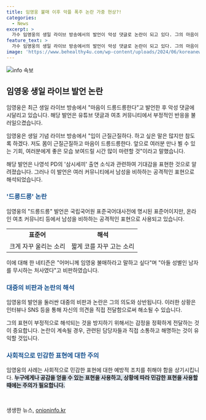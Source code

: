 ```yaml
---
title: 임영웅 불매 이후 악플 폭주 논란 가중 현상?!
categories:
  - News
excerpt: >
  가수 임영웅의 생일 라이브 방송에서의 발언이 악성 댓글로 논란이 되고 있다. 그의 마음이 드릉드릉한다는 발언이 여초 커뮤니티 등에서 남성 비하로 해석되어 비난을 받고 있다. 이는 나영석 PD의 삼시세끼 출연 소식으로 기대를 모으던 가운데 발언되었으며, 국립국어원에서는 크게 울리는 소리로 정의되는 표준어로 알려져 있음에도 불구하고 해당 발언은 부정적으로 인식되고 있다. 이로 인해 온라인 커뮤니티에서 비판이 쏟아지고 있으며, 임영웅은 악성 댓글로 시달리고 있다.
feature_text: >
  가수 임영웅의 생일 라이브 방송에서의 발언이 악성 댓글로 논란이 되고 있다. 그의 마음이 드릉드릉한다는 발언이 여초 커뮤니티 등에서 남성 비하로 해석되어 비난을 받고 있다. 이는 나영석 PD의 삼시세끼 출연 소식으로 기대를 모으던 가운데 발언되었으며, 국립국어원에서는 크게 울리는 소리로 정의되는 표준어로 알려져 있음에도 불구하고 해당 발언은 부정적으로 인식되고 있다. 이로 인해 온라인 커뮤니티에서 비판이 쏟아지고 있으며, 임영웅은 악성 댓글로 시달리고 있다.
image: 'https://www.behealthy4u.com/wp-content/uploads/2024/06/koreanews.jpg'
---
```


<p><img src="https://www.behealthy4u.com/wp-content/uploads/2024/06/koreanews.jpg" alt="info 속보" /></p>

<h2 data-ke-size="size26">임영웅 생일 라이브 발언 논란</h2>

<p>임영웅은 최근 생일 라이브 방송에서 "마음이 드릉드릉한다"고 발언한 후 악성 댓글에 시달리고 있습니다. 해당 발언은 유튜브 댓글과 여초 커뮤니티에서 부정적인 반응을 불러일으켰습니다.</p>

<p data-ke-size="size16">임영웅은 생일 기념 라이브 방송에서 "입이 근질근질하다. 하고 싶은 말은 많지만 참도록 하겠다. 저도 몸이 근질근질하고 마음이 드릉드릉한다. 앞으로 여러분 만나 뵐 수 있는 기회, 여러분에게 좋은 모습 보여드릴 시간 많이 마련할 것"이라고 말했습니다.</p>

<p data-ke-size="size16">해당 발언은 나영석 PD의 '삼시세끼' 출연 소식과 관련하여 기대감을 표현한 것으로 알려졌습니다. 그러나 이 발언은 여러 커뮤니티에서 남성을 비하하는 공격적인 표현으로 해석되었습니다.</p>

<h3><b><span style="color: #1a5490;">'드릉드릉' 논란</span></b></h3>

<p>임영웅의 "드릉드릉" 발언은 국립국어원 표준국어대사전에 명시된 표준어이지만, 온라인 여초 커뮤니티 등에서 남성을 비하하는 공격적인 표현으로 사용되고 있습니다.</p>

<table>
    <tr>
        <td style="text-align: center; height: 17px;"><b>표준어</b></td>
        <td style="text-align: center; height: 17px;"><b>해석</b></td>
    </tr>
    <tr>
        <td style="text-align: center; height: 17px;">크게 자꾸 울리는 소리</td>
        <td style="text-align: center; height: 17px;">짧게 코를 자꾸 고는 소리</td>
    </tr>
</table>

<p data-ke-size="size16">이에 대해 한 네티즌은 "어머니께 임영웅 불매하라고 말하고 싶다"며 "아들 성별인 남자를 무시하는 처사였다"고 비판하였습니다.</p>

<h3><b><span style="color: #1a5490;">대중의 비판과 논란의 해석</span></b></h3>

<p>임영웅의 발언을 둘러싼 대중의 비판과 논란은 그의 의도와 상반됩니다. 이러한 상황은 인터뷰나 SNS 등을 통해 자신의 의견을 직접 전달함으로써 해소될 수 있습니다.</p>

<p data-ke-size="size16">그의 표현이 부정적으로 해석되는 것을 방지하기 위해서는 감정을 정확하게 전달하는 것이 중요합니다. 논란이 계속될 경우, 관련된 담당자들과 직접 소통하고 해명하는 것이 유익할 것입니다.</p>

<h3><b><span style="color: #1a5490;">사회적으로 민감한 표현에 대한 주의</span></b></h3>

<p>임영웅의 사례는 사회적으로 민감한 표현에 대한 예방적 조치를 취해야 함을 상기시킵니다. <b><span style="background-color: #21538527;">누구에게나 공감을 얻을 수 있는 표현을 사용하고, 상황에 따라 민감한 표현을 사용할 때에는 주의가 필요합니다.</span></b></p>

<p data-ke-size="size16">&nbsp;</p>
생생한 뉴스, <a href="https://onioninfo.kr" rel="dofollow">onioninfo.kr</a>


